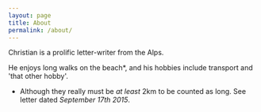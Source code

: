 ```yaml
---
layout: page
title: About
permalink: /about/
---
```



Christian is a prolific letter-writer from the Alps. 

He enjoys long walks on the beach*, and his hobbies include transport and 'that other hobby'.


* Although they really must be _at least_ 2km to be counted as long. See letter dated _September 17th 2015_. 
